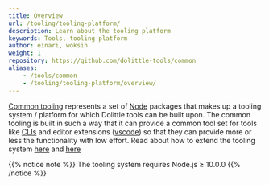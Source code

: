```yaml
---
title: Overview
url: /tooling/tooling-platform/
description: Learn about the tooling platform
keywords: Tools, tooling platform 
author: einari, woksin
weight: 1
repository: https://github.com/dolittle-tools/common
aliases:
    - /tools/common
    - /tooling/tooling-platform/overview/
---
```


[Common tooling](https://www.github.com/dolittle-tools/common) represents a set of [Node](https://nodejs.org/) packages that makes up a tooling system / platform for which Dolittle tools can be built upon.
The common tooling is built in such a way that it can provide a common tool set for tools like [CLIs](https://www.github.com/dolittle-tools/cli) and editor extensions ([vscode](https://www.github.com/dolittle-tools/vscode)) so that they can provide more or less the functionality with low effort. Read about how to extend the tooling system [here](./boilerplates) and [here](plugins)

{{% notice note %}}
The tooling system requires Node.js ≥ 10.0.0
{{% /notice %}}
